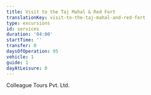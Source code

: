 ```yaml
---
title: Visit to the Taj Mahal & Red Fort
translationKey: visit-to-the-taj-mahal-and-red-fort
type: excursions
id: services
duration: '04:00'
startTime: ''
transfer: 0
daysOfOperation: 95
vehicle: 1
guide: 1
dayAtLeisure: 0
---
```

Colleague Tours Pvt. Ltd.